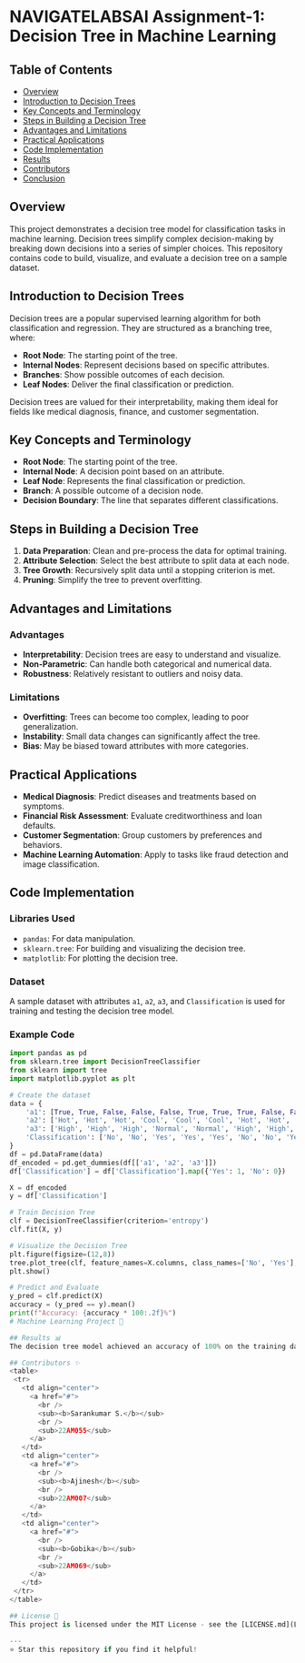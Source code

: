 # NAVIGATELABSAI Assignment-1: Decision Tree in Machine Learning

## Table of Contents
- [Overview](#overview)
- [Introduction to Decision Trees](#introduction-to-decision-trees)
- [Key Concepts and Terminology](#key-concepts-and-terminology)
- [Steps in Building a Decision Tree](#steps-in-building-a-decision-tree)
- [Advantages and Limitations](#advantages-and-limitations)
- [Practical Applications](#practical-applications)
- [Code Implementation](#code-implementation)
- [Results](#results)
- [Contributors](#contributors)
- [Conclusion](#conclusion)

## Overview
This project demonstrates a decision tree model for classification tasks in machine learning. Decision trees simplify complex decision-making by breaking down decisions into a series of simpler choices. This repository contains code to build, visualize, and evaluate a decision tree on a sample dataset.

## Introduction to Decision Trees
Decision trees are a popular supervised learning algorithm for both classification and regression. They are structured as a branching tree, where:
- **Root Node**: The starting point of the tree.
- **Internal Nodes**: Represent decisions based on specific attributes.
- **Branches**: Show possible outcomes of each decision.
- **Leaf Nodes**: Deliver the final classification or prediction.

Decision trees are valued for their interpretability, making them ideal for fields like medical diagnosis, finance, and customer segmentation.

## Key Concepts and Terminology
- **Root Node**: The starting point of the tree.
- **Internal Node**: A decision point based on an attribute.
- **Leaf Node**: Represents the final classification or prediction.
- **Branch**: A possible outcome of a decision node.
- **Decision Boundary**: The line that separates different classifications.

## Steps in Building a Decision Tree
1. **Data Preparation**: Clean and pre-process the data for optimal training.
2. **Attribute Selection**: Select the best attribute to split data at each node.
3. **Tree Growth**: Recursively split data until a stopping criterion is met.
4. **Pruning**: Simplify the tree to prevent overfitting.

## Advantages and Limitations
### Advantages
- **Interpretability**: Decision trees are easy to understand and visualize.
- **Non-Parametric**: Can handle both categorical and numerical data.
- **Robustness**: Relatively resistant to outliers and noisy data.

### Limitations
- **Overfitting**: Trees can become too complex, leading to poor generalization.
- **Instability**: Small data changes can significantly affect the tree.
- **Bias**: May be biased toward attributes with more categories.

## Practical Applications
- **Medical Diagnosis**: Predict diseases and treatments based on symptoms.
- **Financial Risk Assessment**: Evaluate creditworthiness and loan defaults.
- **Customer Segmentation**: Group customers by preferences and behaviors.
- **Machine Learning Automation**: Apply to tasks like fraud detection and image classification.

## Code Implementation

### Libraries Used
- `pandas`: For data manipulation.
- `sklearn.tree`: For building and visualizing the decision tree.
- `matplotlib`: For plotting the decision tree.

### Dataset
A sample dataset with attributes `a1`, `a2`, `a3`, and `Classification` is used for training and testing the decision tree model.

### Example Code
```python
import pandas as pd
from sklearn.tree import DecisionTreeClassifier
from sklearn import tree
import matplotlib.pyplot as plt

# Create the dataset
data = {
    'a1': [True, True, False, False, False, True, True, True, False, False],
    'a2': ['Hot', 'Hot', 'Hot', 'Cool', 'Cool', 'Cool', 'Hot', 'Hot', 'Cool', 'Cool'],
    'a3': ['High', 'High', 'High', 'Normal', 'Normal', 'High', 'High', 'Normal', 'Normal', 'High'],
    'Classification': ['No', 'No', 'Yes', 'Yes', 'Yes', 'No', 'No', 'Yes', 'Yes', 'Yes']
}
df = pd.DataFrame(data)
df_encoded = pd.get_dummies(df[['a1', 'a2', 'a3']])
df['Classification'] = df['Classification'].map({'Yes': 1, 'No': 0})

X = df_encoded
y = df['Classification']

# Train Decision Tree
clf = DecisionTreeClassifier(criterion='entropy')
clf.fit(X, y)

# Visualize the Decision Tree
plt.figure(figsize=(12,8))
tree.plot_tree(clf, feature_names=X.columns, class_names=['No', 'Yes'], filled=True)
plt.show()

# Predict and Evaluate
y_pred = clf.predict(X)
accuracy = (y_pred == y).mean()
print(f"Accuracy: {accuracy * 100:.2f}%")
# Machine Learning Project 🤖

## Results 📊
The decision tree model achieved an accuracy of 100% on the training dataset, demonstrating that it correctly classified all instances. However, this may indicate overfitting, suggesting that further evaluation on a test set is recommended.

## Contributors ✨
<table>
 <tr>
   <td align="center">
     <a href="#">
       <br />
       <sub><b>Sarankumar S.</b></sub>
       <br />
       <sub>22AM055</sub>
     </a>
   </td>
   <td align="center">
     <a href="#">
       <br />
       <sub><b>Ajinesh</b></sub>
       <br />
       <sub>22AM007</sub>
     </a>
   </td>
   <td align="center">
     <a href="#">
       <br />
       <sub><b>Gobika</b></sub>
       <br />
       <sub>22AM069</sub>
     </a>
   </td>
 </tr>
</table>

## License 📝
This project is licensed under the MIT License - see the [LICENSE.md](LICENSE.md) file for details

---
⭐ Star this repository if you find it helpful!
